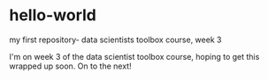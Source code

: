 # hello-world
my first repository- data scientists toolbox course, week 3

I'm on week 3 of the data scientist toolbox course, hoping to get this wrapped up soon. On to the next!
